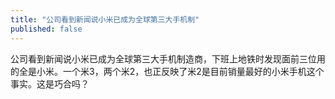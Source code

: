 ```yaml
---
title: "公司看到新闻说小米已成为全球第三大手机制"
published: false
---
```

公司看到新闻说小米已成为全球第三大手机制造商，下班上地铁时发现面前三位用的全是小米。一个米3，两个米2，也正反映了米2是目前销量最好的小米手机这个事实。这是巧合吗？

